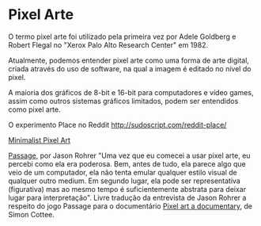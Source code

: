 # Pixel Arte

O termo pixel arte foi utilizado pela primeira vez por Adele Goldberg e Robert Flegal no "Xerox Palo Alto Research Center" em 1982.

Atualmente, podemos entender pixel arte como uma forma de arte digital, criada através do uso de software, na qual a imagem é editado no nível do pixel.

A maioria dos gráficos de 8-bit e 16-bit para computadores e vídeo games, assim como outros sistemas gráficos limitados, podem ser entendidos como pixel arte. 

O experimento Place no Reddit
http://sudoscript.com/reddit-place/

[Minimalist Pixel Art](http://knowyourmeme.com/memes/minimalist-pixel-art)

[Passage](http://hcsoftware.sourceforge.net/passage/), por Jason Rohrer
"Uma vez que eu comecei a usar pixel arte, eu percebi como ela era poderosa. Bem, antes de tudo, ela parece algo que veio de um computador, ela não tenta emular qualquer estilo visual de qualquer outro medium. Em segundo lugar, ela pode ser representativa (figurativa) mas ao mesmo tempo é suficientemente abstrata para deixar lugar para interpretação".
Livre tradução da entrevista de Jason Rohrer a respeito do jogo Passage para o documentário [Pixel art a documentary](https://www.youtube.com/watch?v=7mqAZ06dwKU), de Simon Cottee.

